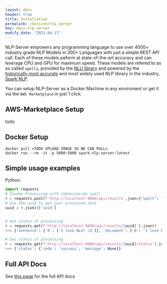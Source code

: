 ```yaml
---
layout: docs
header: true
title: Installation
permalink: /docs/en/nlp_server
key: docs-nlp-server
modify_date: "2021-04-17"
---
```


NLP-Server empowers any programming language to use over 4000+ industry grade NLP Models in 300+ Languages with just a simple REST API call.
Each of these models  peform at state-of-the-art accuracy and can leverage CPU and GPU for maximum speed.
These models are refered to as so called `spells`, provided by the [NLU library](https://nlu.johnsnowlabs.com/) and 
powered by the [historically most accurate](TODO)
and most widely used NLP library in the industry, [Spark NLP](http://nlp.johnsnowlabs.com/).


You can setup NLP-Server as a Docker Machine in any enviroment or get it via the `AWS Marketplace` in just 1 click.


## AWS-Marketplace Setup
todo

## Docker Setup

```shell
docker pull <TODO UPLOAD IMAGE SO WE CAN PULL>
docker run --rm -it -p 5000:5000 spark-nlp-server:latest

```


## Simple usage examples

Python:
```python
import requests
# Invoke Processing with tokenization spell
r = requests.post(f'http://localhost:9000/api/results',json={"spell": "tokenize","data": "I love NLU! <3"})
# Use the uuid to get your processed data
uuid = r.json()['uuid']


# Get status of processing
r = requests.get(f'http://localhost:9000/api/results/{uuid}').json()
>>> {'sentence': {'0': ['I love NLU! <3']}, 'document': {'0': 'I love NLU! <3'}, 'token': {'0': ['I', 'love', 'NLU', '!', '<3']}}

# Get status of processing
r = requests.get(f'http://localhost:9000/api/results/{uuid}/status').json
>>> {'status': {'code': 'success', 'message': None}}

```

[comment]: <> (Javascript:)
[comment]: <> (```javascript)
[comment]: <> (todo)
[comment]: <> (```)

[comment]: <> (## Reccomended Machine Size)
[comment]: <> (The reccomended machine size is 32GB with at least 4 cores.)

[comment]: <> (NLP Server offeres a variety of NLP models that can range from 6MB to 6GB.)
[comment]: <> (For your particular use-case, you might not use some of the large spells and can thus use a smaller VM to run the server.)
[comment]: <> (|Avaiable Spells | RAM  |CPU  |AWS Sample Machine| Azure Sample Machine | GCP Sample Machine|)
[comment]: <> (|---------------|-----|-----|------------------|----------------------|----------------------|)
[comment]: <> (| 5             | 5GB |  6 | abc1              | 123b                 | asd                  |)

[comment]: <> (## Full VM Spell  Compatiblity Overview)

[comment]: <> (TODO)

[comment]: <> (## VM Spell Benchmarks )

[comment]: <> (TODO )



## Full API Docs
See [this page](TODO) for the full API docs